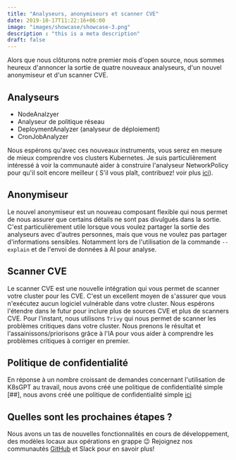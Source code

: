 ```yaml
---
title: "Analyseurs, anonymiseurs et scanner CVE"
date: 2019-10-17T11:22:16+06:00
image: "images/showcase/showcase-3.png"
description : "this is a meta description"
draft: false
---
```


Alors que nous clôturons notre premier mois d'open source, nous sommes heureux d'annoncer la sortie de quatre nouveaux analyseurs, d'un nouvel anonymiseur et d'un scanner CVE.

## Analyseurs
- NodeAnalzyer
- Analyseur de politique réseau
- DeploymentAnalyzer (analyseur de déploiement)
- CronJobAnalyzer

Nous espérons qu'avec ces nouveaux instruments, vous serez en mesure de mieux comprendre vos clusters Kubernetes. Je suis particulièrement intéressé à voir la communauté aider à construire l'analyseur NetworkPolicy pour qu'il soit encore meilleur ( S'il vous plaît, contribuez! voir plus [ici](https://github.com/k8sgpt-ai/k8sgpt/blob/main/CONTRIBUTING.md)).

## Anonymiseur

Le nouvel anonymiseur est un nouveau composant flexible qui nous permet de nous assurer que certains détails ne sont pas divulgués dans la sortie. C'est particulièrement utile lorsque vous voulez partager la sortie des analyseurs avec d'autres personnes, mais que vous ne voulez pas partager d'informations sensibles. Notamment lors de l'utilisation de la commande `--explain` et de l'envoi de données à AI pour analyse.

## Scanner CVE

Le scanner CVE est une nouvelle intégration qui vous permet de scanner votre cluster pour les CVE. 
C'est un excellent moyen de s'assurer que vous n'exécutez aucun logiciel vulnérable dans votre cluster. Nous espérons l'étendre dans le futur pour inclure plus de sources CVE et plus de scanners CVE. 
Pour l'instant, nous utilisons `Trivy` qui nous permet de scanner les problèmes critiques dans votre cluster.
Nous prenons le résultat et l'assainissons/priorisons grâce à l'IA pour vous aider à comprendre les problèmes critiques à corriger en premier.


## Politique de confidentialité

En réponse à un nombre croissant de demandes concernant l'utilisation de K8sGPT au travail, nous avons créé une politique de confidentialité simple [##],
nous avons créé une politique de confidentialité simple [ici](https://docs.k8sgpt.ai/reference/privacy/)


## Quelles sont les prochaines étapes ?

Nous avons un tas de nouvelles fonctionnalités en cours de développement, des modèles locaux aux opérations en grappe 😉
Rejoignez nos communautés [GitHub](https://github.com/k8sgpt-ai/k8sgpt) et Slack pour en savoir plus!